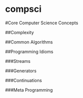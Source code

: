 compsci
=======

#Core Computer Science Concepts

##Complexity


##Common Algorithms





##Programming Idioms

###Streams

###Generators

###Continuations

###Meta Programming

